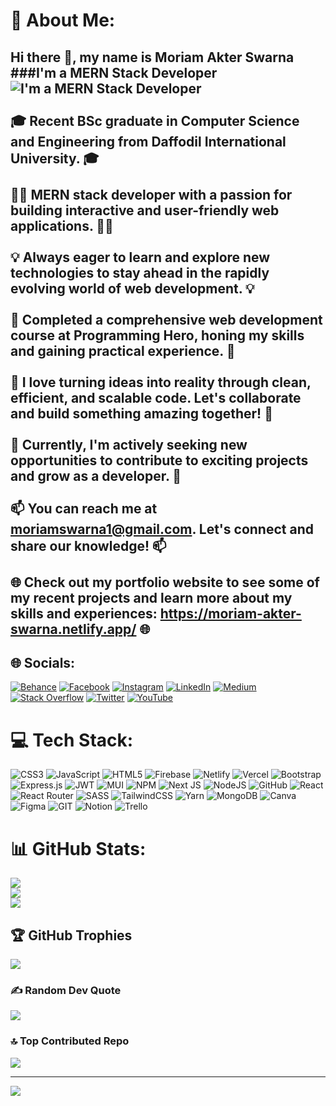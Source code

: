 # 💫 About Me:
## Hi there 👋, my name is Moriam Akter Swarna<br>###I'm a MERN Stack Developer <br>![I'm a MERN Stack Developer](https://media.licdn.com/dms/image/D5616AQGBq2snEtDCbg/profile-displaybackgroundimage-shrink_350_1400/0/1696325097585?e=1701907200&v=beta&t=4XV98tBTVkVgqa-8wiGz06fMtIHKfdnUlU9elkiNKcY)<br><br>🎓 Recent BSc graduate in Computer Science and Engineering from Daffodil International University. 🎓<br><br>👩‍💻 MERN stack developer with a passion for building interactive and user-friendly web applications. 👩‍💻<br><br>💡 Always eager to learn and explore new technologies to stay ahead in the rapidly evolving world of web development. 💡<br><br>🌟 Completed a comprehensive web development course at Programming Hero, honing my skills and gaining practical experience. 🌟<br><br>🚀 I love turning ideas into reality through clean, efficient, and scalable code. Let's collaborate and build something amazing together! 🚀<br><br>🌱 Currently, I'm actively seeking new opportunities to contribute to exciting projects and grow as a developer. 🌱<br><br>📫 You can reach me at moriamswarna1@gmail.com. Let's connect and share our knowledge! 📫<br><br>🌐 Check out my portfolio website to see some of my recent projects and learn more about my skills and experiences: https://moriam-akter-swarna.netlify.app/ 🌐


## 🌐 Socials:
[![Behance](https://img.shields.io/badge/Behance-1769ff?logo=behance&logoColor=white)](https://behance.net/moriamswarna) [![Facebook](https://img.shields.io/badge/Facebook-%231877F2.svg?logo=Facebook&logoColor=white)](https://facebook.com/mariam.swarna.76) [![Instagram](https://img.shields.io/badge/Instagram-%23E4405F.svg?logo=Instagram&logoColor=white)](https://instagram.com/onindita_ms) [![LinkedIn](https://img.shields.io/badge/LinkedIn-%230077B5.svg?logo=linkedin&logoColor=white)](https://linkedin.com/in/moriamakterswarna) [![Medium](https://img.shields.io/badge/Medium-12100E?logo=medium&logoColor=white)](https://medium.com/@@moriam15-12880) [![Stack Overflow](https://img.shields.io/badge/-Stackoverflow-FE7A16?logo=stack-overflow&logoColor=white)](https://stackoverflow.com/users/17117758) [![Twitter](https://img.shields.io/badge/Twitter-%231DA1F2.svg?logo=Twitter&logoColor=white)](https://twitter.com/__swarna__s) [![YouTube](https://img.shields.io/badge/YouTube-%23FF0000.svg?logo=YouTube&logoColor=white)](https://youtube.com/@swarnamariam4933) 

# 💻 Tech Stack:
![CSS3](https://img.shields.io/badge/css3-%231572B6.svg?style=for-the-badge&logo=css3&logoColor=white) ![JavaScript](https://img.shields.io/badge/javascript-%23323330.svg?style=for-the-badge&logo=javascript&logoColor=%23F7DF1E) ![HTML5](https://img.shields.io/badge/html5-%23E34F26.svg?style=for-the-badge&logo=html5&logoColor=white) ![Firebase](https://img.shields.io/badge/firebase-%23039BE5.svg?style=for-the-badge&logo=firebase) ![Netlify](https://img.shields.io/badge/netlify-%23000000.svg?style=for-the-badge&logo=netlify&logoColor=#00C7B7) ![Vercel](https://img.shields.io/badge/vercel-%23000000.svg?style=for-the-badge&logo=vercel&logoColor=white) ![Bootstrap](https://img.shields.io/badge/bootstrap-%23563D7C.svg?style=for-the-badge&logo=bootstrap&logoColor=white) ![Express.js](https://img.shields.io/badge/express.js-%23404d59.svg?style=for-the-badge&logo=express&logoColor=%2361DAFB) ![JWT](https://img.shields.io/badge/JWT-black?style=for-the-badge&logo=JSON%20web%20tokens) ![MUI](https://img.shields.io/badge/MUI-%230081CB.svg?style=for-the-badge&logo=material-ui&logoColor=white) ![NPM](https://img.shields.io/badge/NPM-%23000000.svg?style=for-the-badge&logo=npm&logoColor=white) ![Next JS](https://img.shields.io/badge/Next-black?style=for-the-badge&logo=next.js&logoColor=white) ![NodeJS](https://img.shields.io/badge/node.js-6DA55F?style=for-the-badge&logo=node.js&logoColor=white) ![GitHub](https://img.shields.io/badge/GitHub-%23121011.svg?style=for-the-badge&logo=github&logoColor=white) ![React](https://img.shields.io/badge/react-%2320232a.svg?style=for-the-badge&logo=react&logoColor=%2361DAFB) ![React Router](https://img.shields.io/badge/React_Router-CA4245?style=for-the-badge&logo=react-router&logoColor=white) ![SASS](https://img.shields.io/badge/SASS-hotpink.svg?style=for-the-badge&logo=SASS&logoColor=white) ![TailwindCSS](https://img.shields.io/badge/tailwindcss-%2338B2AC.svg?style=for-the-badge&logo=tailwind-css&logoColor=white) ![Yarn](https://img.shields.io/badge/yarn-%232C8EBB.svg?style=for-the-badge&logo=yarn&logoColor=white) ![MongoDB](https://img.shields.io/badge/MongoDB-%234ea94b.svg?style=for-the-badge&logo=mongodb&logoColor=white) ![Canva](https://img.shields.io/badge/Canva-%2300C4CC.svg?style=for-the-badge&logo=Canva&logoColor=white) 	![Figma](https://img.shields.io/badge/figma-%23F24E1E.svg?style=for-the-badge&logo=figma&logoColor=white) ![GIT](https://img.shields.io/badge/Git-fc6d26?style=for-the-badge&logo=git&logoColor=white) ![Notion](https://img.shields.io/badge/Notion-%23000000.svg?style=for-the-badge&logo=notion&logoColor=white) ![Trello](https://img.shields.io/badge/Trello-%23026AA7.svg?style=for-the-badge&logo=Trello&logoColor=white)
# 📊 GitHub Stats:
![](https://github-readme-stats.vercel.app/api?username=MoriamAkterSwarna&theme=midnight-purple&hide_border=false&include_all_commits=true&count_private=true)<br/>
![](https://github-readme-streak-stats.herokuapp.com/?user=MoriamAkterSwarna&theme=midnight-purple&hide_border=false)<br/>
![](https://github-readme-stats.vercel.app/api/top-langs/?username=MoriamAkterSwarna&theme=midnight-purple&hide_border=false&include_all_commits=true&count_private=true&layout=compact)

## 🏆 GitHub Trophies
![](https://github-profile-trophy.vercel.app/?username=MoriamAkterSwarna&theme=radical&no-frame=false&no-bg=false&margin-w=4)

### ✍️ Random Dev Quote
![](https://quotes-github-readme.vercel.app/api?type=vetical&theme=radical)

### 🔝 Top Contributed Repo
![](https://github-contributor-stats.vercel.app/api?username=MoriamAkterSwarna&limit=5&theme=tokyonight&combine_all_yearly_contributions=true)

---
[![](https://visitcount.itsvg.in/api?id=MoriamAkterSwarna&icon=6&color=11)](https://visitcount.itsvg.in)

<!-- Proudly created with GPRM ( https://gprm.itsvg.in ) -->
